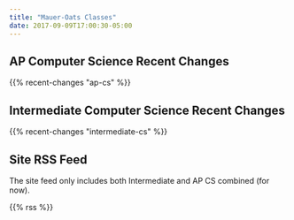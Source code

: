 ```yaml
---
title: "Mauer-Oats Classes"
date: 2017-09-09T17:00:30-05:00
---
```


## AP Computer Science Recent Changes

{{% recent-changes "ap-cs" %}}

## Intermediate Computer Science Recent Changes

{{% recent-changes "intermediate-cs" %}}

## Site RSS Feed

The site feed only includes both Intermediate and AP CS combined (for now).

{{% rss %}}
